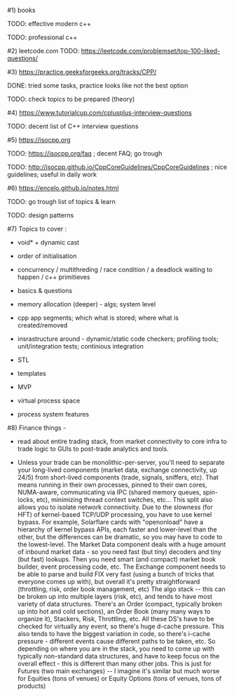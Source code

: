 #1) books

TODO: effective modern c++ 

TODO: professional c++

#2) leetcode.com
TODO: https://leetcode.com/problemset/top-100-liked-questions/

#3) https://practice.geeksforgeeks.org/tracks/CPP/

DONE: tried some tasks, practice looks like not the best option

TODO: check topics to be prepared (theory)


#4) https://www.tutorialcup.com/cplusplus-interview-questions

TODO: decent list of C++ interview questions


#5) https://isocpp.org

TODO: https://isocpp.org/faq ; decent FAQ; go trough

TODO: http://isocpp.github.io/CppCoreGuidelines/CppCoreGuidelines ; nice guidelines; useful in daily work


#6) https://encelo.github.io/notes.html

TODO: go trough list of topics & learn

TODO: design patterns


#7) Topics to cover :
- void* + dynamic cast

- order of initialisation

- concurrency / multithreding / race condition / a deadlock waiting to happen / c++ primitieves

- basics & questions

- memory allocation (deeper) - algs; system level

- cpp app segments; which what is stored; where what is created/removed

- insrastructure around - dynamic/static code checkers; profiling tools; unit/integration tests; continious integration

- STL

- templates

- MVP

- virtual process space

- process system features


#8) Finance things -

- read about entire trading stack, from market connectivity to core infra to trade logic to GUIs to post-trade analytics and tools.

- Unless your trade can be monolithic-per-server, you'll need to separate your long-lived components (market data, exchange connectivity, up 24/5) from short-lived components (trade, signals, sniffers, etc). 
That means running in their own processes, pinned to their own cores, NUMA-aware, communicating via IPC (shared memory queues, spin-locks, etc), minimizing thread context switches, etc...
This split also allows you to isolate network connectivity. 
Due to the slowness (for HFT) of kernel-based TCP/UDP processing, you have to use kernel bypass. 
For example, Solarflare cards with "openonload" have a hierarchy of kernel bypass APIs, each faster and lower-level than the other, but the differences can be dramatic, so you may have to code to the lowest-level.
The Market Data component deals with a huge amount of inbound market data - so you need fast (but tiny) decoders and tiny (but fast) lookups. 
Then you need smart (and compact) market book builder, event processing code, etc.
The Exchange component needs to be able to parse and build FIX very fast (using a bunch of tricks that everyone comes up with), but overall it's pretty straightforward (throttling, risk, order book management, etc)
The algo stack -- this can be broken up into multiple layers (risk, etc), and tends to have most variety of data structures. 
There's an Order (compact, typically broken up into hot and cold sections), an Order Book (many many ways to organize it), Stackers, Risk, Throttling, etc. 
All these DS's have to be checked for virtually any event, so there's huge d-cache pressure. 
This also tends to have the biggest variation in code, so there's i-cache pressure - different events cause different paths to be taken, etc.
So depending on where you are in the stack, you need to come up with typically non-standard data structures, and have to keep focus on the overall effect - this is different than many other jobs.
This is just for Futures (two main exchanges) -- I imagine it's similar but much worse for Equities (tons of venues) or Equity Options (tons of venues, tons of products)





